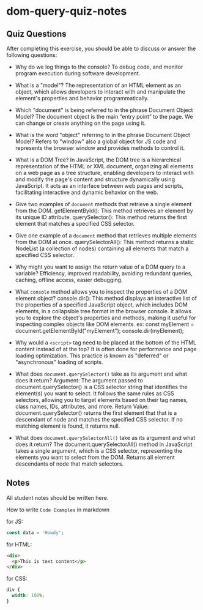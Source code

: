 # dom-query-quiz-notes

## Quiz Questions

After completing this exercise, you should be able to discuss or answer the following questions:

- Why do we log things to the console?
  To debug code, and monitor program execution during software development.
- What is a "model"?
  The representation of an HTML element as an object, which allows developers to interact with and manipulate the element's properties and behavior programmatically.
- Which "document" is being referred to in the phrase Document Object Model?
  The document object is the main “entry point” to the page. We can change or create anything on the page using it.
- What is the word "object" referring to in the phrase Document Object Model?
  Refers to "window" also a global object for JS code and represents the browser window and provides methods to control it.
- What is a DOM Tree?
  In JavaScript, the DOM tree is a hierarchical representation of the HTML or XML document, organizing all elements on a web page as a tree structure, enabling developers to interact with and modify the page's content and structure dynamically using JavaScript. It acts as an interface between web pages and scripts, facilitating interactive and dynamic behavior on the web.
- Give two examples of `document` methods that retrieve a single element from the DOM.
  getElementById(): This method retrieves an element by its unique ID attribute.
  querySelector(): This method returns the first element that matches a specified CSS selector.
- Give one example of a `document` method that retrieves multiple elements from the DOM at once.
  querySelectorAll(): This method returns a static NodeList (a collection of nodes) containing all elements that match a specified CSS selector.
- Why might you want to assign the return value of a DOM query to a variable?
  Efficiency, improved readability, avoiding redundant queries, caching, offline access, easier debugging.
- What `console` method allows you to inspect the properties of a DOM element object?
  console.dir(): This method displays an interactive list of the properties of a specified JavaScript object, which includes DOM elements, in a collapsible tree format in the browser console. It allows you to explore the object's properties and methods, making it useful for inspecting complex objects like DOM elements.
  ex: const myElement = document.getElementById("myElement");
  console.dir(myElement);
- Why would a `<script>` tag need to be placed at the bottom of the HTML content instead of at the top?
  It is often done for performance and page loading optimization. This practice is known as "deferred" or "asynchronous" loading of scripts.

- What does `document.querySelector()` take as its argument and what does it return?
  Argument: The argument passed to document.querySelector() is a CSS selector string that identifies the element(s) you want to select. It follows the same rules as CSS selectors, allowing you to target elements based on their tag names, class names, IDs, attributes, and more.
  Return Value: document.querySelector() returns the first element that that is a descendant of node and matches the specified CSS selector. If no matching element is found, it returns null.

- What does `document.querySelectorAll()` take as its argument and what does it return?
  The document.querySelectorAll() method in JavaScript takes a single argument, which is a CSS selector, representing the elements you want to select from the DOM.
  Returns all element descendants of node that match selectors.

## Notes

All student notes should be written here.

How to write `Code Examples` in markdown

for JS:

```javascript
const data = 'Howdy';
```

for HTML:

```html
<div>
  <p>This is text content</p>
</div>
```

for CSS:

```css
div {
  width: 100%;
}
```
